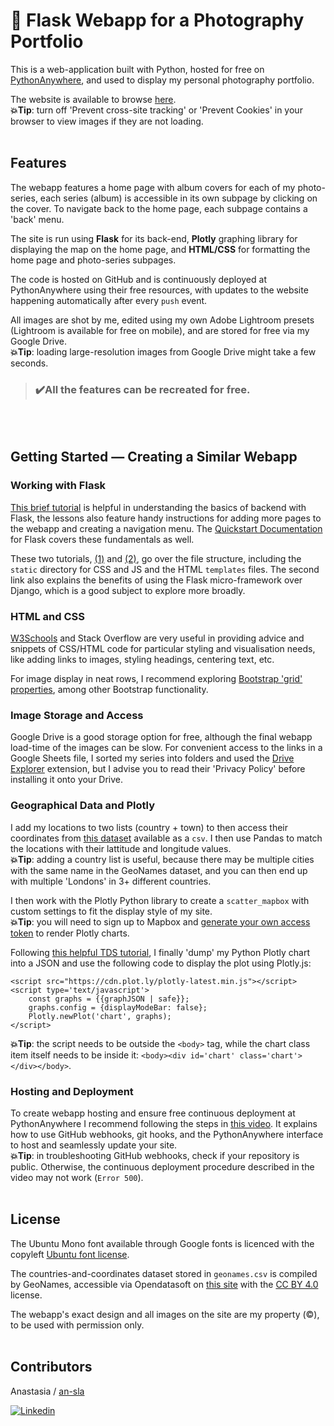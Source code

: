 # 📸 Flask Webapp for a Photography Portfolio

This is a web-application built with Python, hosted for free on [PythonAnywhere](https://www.pythonanywhere.com), and used to display my personal photography portfolio.

The website is available to browse [here](http://ansla.pythonanywhere.com).
<br>
**💥Tip**: turn off 'Prevent cross-site tracking' or 'Prevent Cookies' in your browser to view images if they are not loading.
<br></br>
## Features

The webapp features a home page with album covers for each of my photo-series, each series (album) is accessible in its own subpage by clicking on the cover. To navigate back to the home page, each subpage contains a 'back' menu.

The site is run using **Flask** for its back-end, **Plotly** graphing library for displaying the map on the home page, and **HTML/CSS** for formatting the home page and photo-series subpages.

The code is hosted on GitHub and is continuously deployed at PythonAnywhere using their free resources, with updates to the website happening automatically after every `push` event.

All images are shot by me, edited using my own Adobe Lightroom presets (Lightroom is available for free on mobile), and are stored for free via my Google Drive.
<br>
**💥Tip**: loading large-resolution images from Google Drive might take a few seconds.

>### ✔️All the features can be recreated for free.
<br></br>
## Getting Started — Creating a Similar Webapp

### Working with Flask

[This brief tutorial](https://pythonhow.com/python-tutorial/flask) is helpful in understanding the basics of backend with Flask, the lessons also feature handy instructions for adding more pages to the webapp and creating a navigation menu. The [Quickstart Documentation](https://flask.palletsprojects.com/en/2.1.x/quickstart/) for Flask covers these fundamentals as well.

These two tutorials, [(1)](https://linuxhint.com/build-a-website-with-python/) and [(2)](https://scoutapm.com/blog/python-flask-tutorial-getting-started-with-flask), go over the file structure, including the `static` directory for CSS and JS and the HTML `templates` files. The second link also explains the benefits of using the Flask micro-framework over Django, which is a good subject to explore more broadly.

### HTML and CSS

[W3Schools](https://www.w3schools.com/html/) and Stack Overflow are very useful in providing advice and snippets of CSS/HTML code for particular styling and visualisation needs, like adding links to images, styling headings, centering text, etc.

For image display in neat rows, I recommend exploring [Bootstrap 'grid' properties](https://getbootstrap.com/docs/4.0/layout/grid/), among other Bootstrap functionality.

### Image Storage and Access

Google Drive is a good storage option for free, although the final webapp load-time of the images can be slow. For convenient access to the links in a Google Sheets file, I sorted my series into folders and used the [Drive Explorer](https://workspace.google.com/marketplace/app/drive_explorer/520711270513) extension, but I advise you to read their 'Privacy Policy' before installing it onto your Drive.

### Geographical Data and Plotly

I add my locations to two lists (country + town) to then access their coordinates from [this dataset](https://public.opendatasoft.com/explore/dataset/geonames-all-cities-with-a-population-1000/table/?disjunctive.cou_name_en&sort=name&location=12,51.477,-0.01854&basemap=jawg.light) available as a `csv`. I then use Pandas to match the locations with their lattitude and longitude values.
<br>
**💥Tip**: adding a country list is useful, because there may be multiple cities with the same name in the GeoNames dataset, and you can then end up with multiple 'Londons' in 3+ different countries.

I then work with the Plotly Python library to create a `scatter_mapbox` with custom settings to fit the display style of my site.
<br>
**💥Tip**: you will need to sign up to Mapbox and [generate your own access token](https://docs.mapbox.com/help/how-mapbox-works/access-tokens/#how-access-tokens-work) to render Plotly charts.

Following [this helpful TDS tutorial](https://towardsdatascience.com/web-visualization-with-plotly-and-flask-3660abf9c946), I finally 'dump' my Python Plotly chart into a JSON and use the following code to display the plot using Plotly.js:
```angular2html
<script src="https://cdn.plot.ly/plotly-latest.min.js"></script>
<script type='text/javascript'>
    const graphs = {{graphJSON | safe}};
    graphs.config = {displayModeBar: false};
    Plotly.newPlot('chart', graphs);
</script>
```

**💥Tip**: the script needs to be outside the `<body>` tag, while the chart class item itself needs to be inside it: `<body><div id='chart' class='chart'></div></body>`.



### Hosting and Deployment

To create webapp hosting and ensure free continuous deployment at PythonAnywhere I recommend following the steps in [this video](https://www.youtube.com/watch?v=AZMQVI6Ss64). It explains how to use GitHub webhooks, git hooks, and the PythonAnywhere interface to host and seamlessly update your site.
<br>
**💥Tip**: in troubleshooting GitHub webhooks, check if your repository is public. Otherwise, the continuous deployment procedure described in the video may not work (`Error 500`). 
<br></br>
## License

The Ubuntu Mono font available through Google fonts is licenced with the copyleft [Ubuntu font license](https://ubuntu.com/legal/font-licence).

The countries-and-coordinates dataset stored in `geonames.csv` is compiled by GeoNames, accessible via Opendatasoft on [this site](https://public.opendatasoft.com/explore/dataset/geonames-all-cities-with-a-population-1000/table/?disjunctive.cou_name_en&sort=name&location=12,51.477,-0.01854&basemap=jawg.light) with the [CC BY 4.0](https://creativecommons.org/licenses/by/4.0/) license.

The webapp's exact design and all images on the site are my property (©️), to be used with permission only.
<br></br>
## Contributors

Anastasia / [an-sla](https://github.com/an-sla)

[![Linkedin](https://img.shields.io/badge/LinkedIn-0077B5?style=for-the-badge&logo=linkedin&logoColor=white)](https://www.linkedin.com/in/anastasia-slabucho-21b9b219b/)